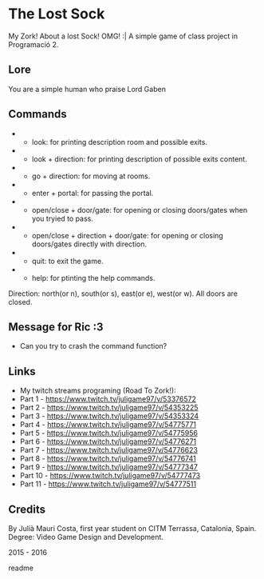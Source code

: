 <snippet>
  <content>
  
# The Lost Sock
My Zork! About a lost Sock! OMG! :| A simple game of class project in Programació 2.

## Lore

You are a simple human who praise Lord Gaben

## Commands

* - look: for printing description room and possible exits.
* - look + direction: for printing description of possible exits content.
* - go + direction: for moving at rooms.
* - enter + portal: for passing the portal.
* - open/close + door/gate: for opening or closing doors/gates when you tryied to pass.
* - open/close + direction + door/gate: for opening or closing doors/gates directly with direction.
* - quit: to exit the game.
* - help: for ptinting the help commands.
	
Direction: north(or n), south(or s), east(or e), west(or w).
All doors are closed.

## Message for Ric :3

* Can you try to crash the command function?

## Links

* My twitch streams programing (Road To Zork!):
 * Part 1 - https://www.twitch.tv/juligame97/v/53376572
 * Part 2 - https://www.twitch.tv/juligame97/v/54353225
 * Part 3 - https://www.twitch.tv/juligame97/v/54353324
 * Part 4 - https://www.twitch.tv/juligame97/v/54775771
 * Part 5 - https://www.twitch.tv/juligame97/v/54775956
 * Part 6 - https://www.twitch.tv/juligame97/v/54776271
 * Part 7 - https://www.twitch.tv/juligame97/v/54776623
 * Part 8 - https://www.twitch.tv/juligame97/v/54776741
 * Part 9 - https://www.twitch.tv/juligame97/v/54777347
 * Part 10 - https://www.twitch.tv/juligame97/v/54777473
 * Part 11 - https://www.twitch.tv/juligame97/v/54777511
 
## Credits
By Julià Mauri Costa, first year student on CITM Terrassa, Catalonia, Spain.
Degree: Video Game Design and Development.

2015 - 2016

  <tabTrigger>readme</tabTrigger>
</snippet>
